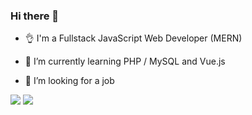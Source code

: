### Hi there 👋

- 👌 I'm a Fullstack JavaScript Web Developer (MERN) 

- 🌱 I’m currently learning PHP / MySQL and Vue.js

- 🤔 I’m looking for a job

<img src="https://media1.giphy.com/media/eNAsjO55tPbgaor7ma/giphy.gif"/>

<img src="https://camo.githubusercontent.com/4f5f2a67d153e06cf1420c22aaf228f518b35901/68747470733a2f2f7468756d62732e6766796361742e636f6d2f50696e6b5069657263696e6742756c6c2d73697a655f726573747269637465642e676966"/>
